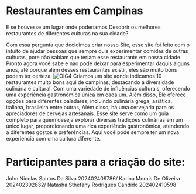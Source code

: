 # Restaurantes em Campinas


E se houvesse um lugar onde poderíamos Desobrir os melhores restaurantes de diferentes culturas na sua cidade?

Com essa pergunta que decidimos criar nosso Site, esse site foi feito com o intuito de ajudar pessoas que sempre quis experimentar comidas de outras culturas, pore não sabiam que teriam esse restaurante em nossa cidade. Pronto agora você sabe e nao pode deixar para esperimentar daquis alguns anos, até porque alem desses restaurantes existir, eles são muito bons podem ter certeza.
![OIG4](https://github.com/user-attachments/assets/6ab55202-6a40-4222-8c2c-ada9af105467)
 Criamos um site aonde indicamos 10 restaurantes muito bons aqui de campinas, destacando a diversidade culinária e cultural. Com uma variedade de influências culturais, oferecendo uma experiência gastronômica única em cada um. Além disso, Ele oferece opções para diferentes paladares, incluindo culinária grega, asiática, italiana, brasileira entre outras, Além disso, há uma cervejaria para os apreciadores de cervejas artesanais. Esse site serve como um guia completo para quem deseja explorar diversas tradições culinárias em um único lugar, proporcionando uma rica experiência gastronômica, atendendo a diferentes gostos e preferências.
Aqui você pode sempre ter um nova experiencia com uma cultura diferente.

# Participantes para a criação do site:

John Nicolas Santos Da Silva 202402409786/
Karina Morais De Oliveira 202402392832/
Natasha Sthefany Rodrigues Candido 202402410598


